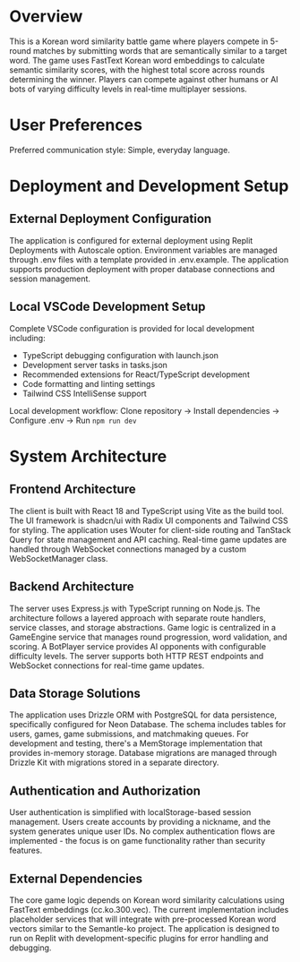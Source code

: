 # Overview

This is a Korean word similarity battle game where players compete in 5-round matches by submitting words that are semantically similar to a target word. The game uses FastText Korean word embeddings to calculate semantic similarity scores, with the highest total score across rounds determining the winner. Players can compete against other humans or AI bots of varying difficulty levels in real-time multiplayer sessions.

# User Preferences

Preferred communication style: Simple, everyday language.

# Deployment and Development Setup

## External Deployment Configuration
The application is configured for external deployment using Replit Deployments with Autoscale option. Environment variables are managed through .env files with a template provided in .env.example. The application supports production deployment with proper database connections and session management.

## Local VSCode Development Setup
Complete VSCode configuration is provided for local development including:
- TypeScript debugging configuration with launch.json
- Development server tasks in tasks.json  
- Recommended extensions for React/TypeScript development
- Code formatting and linting settings
- Tailwind CSS IntelliSense support

Local development workflow: Clone repository → Install dependencies → Configure .env → Run `npm run dev`

# System Architecture

## Frontend Architecture
The client is built with React 18 and TypeScript using Vite as the build tool. The UI framework is shadcn/ui with Radix UI components and Tailwind CSS for styling. The application uses Wouter for client-side routing and TanStack Query for state management and API caching. Real-time game updates are handled through WebSocket connections managed by a custom WebSocketManager class.

## Backend Architecture
The server uses Express.js with TypeScript running on Node.js. The architecture follows a layered approach with separate route handlers, service classes, and storage abstractions. Game logic is centralized in a GameEngine service that manages round progression, word validation, and scoring. A BotPlayer service provides AI opponents with configurable difficulty levels. The server supports both HTTP REST endpoints and WebSocket connections for real-time game updates.

## Data Storage Solutions
The application uses Drizzle ORM with PostgreSQL for data persistence, specifically configured for Neon Database. The schema includes tables for users, games, game submissions, and matchmaking queues. For development and testing, there's a MemStorage implementation that provides in-memory storage. Database migrations are managed through Drizzle Kit with migrations stored in a separate directory.

## Authentication and Authorization
User authentication is simplified with localStorage-based session management. Users create accounts by providing a nickname, and the system generates unique user IDs. No complex authentication flows are implemented - the focus is on game functionality rather than security features.

## External Dependencies
The core game logic depends on Korean word similarity calculations using FastText embeddings (cc.ko.300.vec). The current implementation includes placeholder services that will integrate with pre-processed Korean word vectors similar to the Semantle-ko project. The application is designed to run on Replit with development-specific plugins for error handling and debugging.